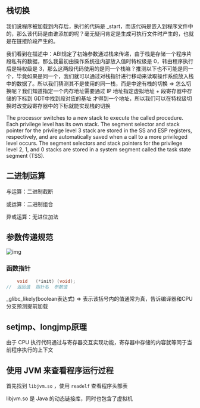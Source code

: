 ## 栈切换

我们说程序被加载到内存后，执行的代码是 _start，而该代码是嵌入到程序文件中的，那么该代码是由谁添加的呢？毫无疑问肯定是生成可执行文件时产生的，也就是在链接阶段产生的。

我们看到在描述中：ABI规定了初始参数通过栈来传递，由于栈是存储一个程序片段私有的数据，那么我最初由操作系统往内部放入值时特权级是 0，转由程序执行后是特权级是 3，那么这两段代码使用的是同一个栈嘛？推测以下也不可能是同一个，毕竟如果是同一个，我们就可以通过对栈指针进行移动来读取操作系统放入栈中的数据了。所以我们猜测其不是使用的同一栈，而是中途有栈的切换 => 怎么切换呢？我们知道指定一个内存地址需要通过 IP 地址指定虚拟地址 + 段寄存器中存储的下标到 GDT中找到段对应的基址 才得到一个地址，所以我们可以在特权级切换时改变段寄存器中的下标就能实现栈的切换

The processor switches to a new stack to execute the called procedure. Each privilege level has its own stack. The segment selector and stack pointer for the privilege level 3 stack are stored in the SS and ESP registers, respectively, and are automatically saved when a call to a more privileged level occurs. The segment selectors and stack pointers for the privilege level 2, 1, and 0 stacks are stored in a system segment called the task state segment (TSS).

## 二进制运算

与运算：二进制截断

或运算：二进制组合

异或运算：无进位加法



## 参数传递规范

![img](https://cdn.nlark.com/yuque/0/2022/png/2641989/1654052172614-c1ebe5c7-4940-4079-a0ed-04eb9c68971b.png)

### 函数指针

```c
    void   (*init) (void);
//  返回值  指针名  参数值
```



_glibc_likely(boolean表达式) => 表示该括号内的值通常为真，告诉编译器和CPU分支预测提前加载





## setjmp、longjmp原理

由于 CPU 执行代码通过与寄存器交互实现功能，寄存器中存储的内容就等同于当前程序执行的上下文





## 使用 JVM 来查看程序运行过程

首先找到 `libjvm.so` ，使用 `readelf` 查看程序头部表

libjvm.so 是 Java 的动态链接库，同时也包含了虚拟机